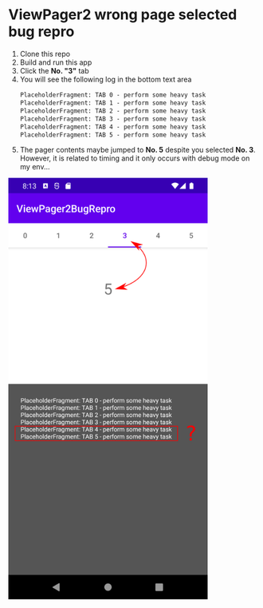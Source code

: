 ViewPager2 wrong page selected bug repro
===

1. Clone this repo
2. Build and run this app
3. Click the **No. "3"** tab
4. You will see the following log in the bottom text area
    ```
    PlaceholderFragment: TAB 0 - perform some heavy task
    PlaceholderFragment: TAB 1 - perform some heavy task
    PlaceholderFragment: TAB 2 - perform some heavy task
    PlaceholderFragment: TAB 3 - perform some heavy task
    PlaceholderFragment: TAB 4 - perform some heavy task
    PlaceholderFragment: TAB 5 - perform some heavy task
    ```
5. The pager contents maybe jumped to **No. 5** despite you selected **No. 3**. However, it is related to timing and it only occurs with debug mode on my env...

<img src="./pic/preview.png" width="400" />
